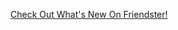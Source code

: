 ---
layout: post
wordpress_id: 862
wordpress_url: http://noesbueno.com/archives/862
date: '2010-11-19 01:00:56 -0600'
date_gmt: '2010-11-19 06:00:56 -0600'
body: |
  <p><a href="http://feedproxy.google.com/~r/wondertonic/~3/uODcYYZ8iq0/1615669113">Check Out What's New On Friendster!</a></p>
---